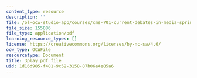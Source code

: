 ```yaml
---
content_type: resource
description: ''
file: /ol-ocw-studio-app/courses/cms-701-current-debates-in-media-spring-2015/1d16d985f4819c52315887b06a4e85a6_oCk2LZwRU0s.pdf
file_size: 155086
file_type: application/pdf
learning_resource_types: []
license: https://creativecommons.org/licenses/by-nc-sa/4.0/
ocw_type: OCWFile
resourcetype: Document
title: 3play pdf file
uid: 1d16d985-f481-9c52-3158-87b06a4e85a6
---
```

